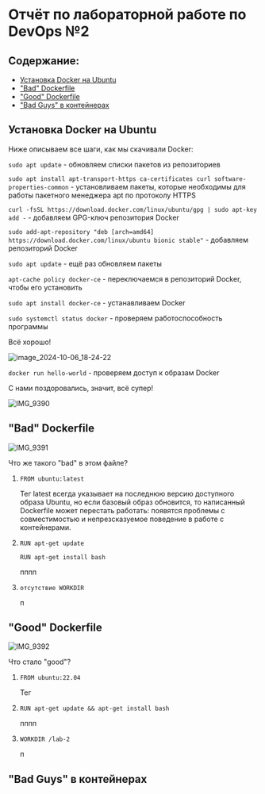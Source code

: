 # Отчёт по лабораторной работе по DevOps №2
## Содержание:
- [Установка Docker на Ubuntu](#установка-docker-на-ubuntu)
- ["Bad" Dockerfile](#bad-dockerfile)
- ["Good" Dockerfile](#good-dockerfile)
- ["Bad Guys" в контейнерах](#bad-guys-в-контейнерах)

## Установка Docker на Ubuntu
Ниже описываем все шаги, как мы скачивали Docker:

`sudo apt update` - обновляем списки пакетов из репозиториев

`sudo apt install apt-transport-https ca-certificates curl software-properties-common` - установливаем пакеты, которые необходимы для работы пакетного менеджера apt по протоколу HTTPS

`curl -fsSL https://download.docker.com/linux/ubuntu/gpg | sudo apt-key add -` - добавляем GPG-ключ репозитория Docker

`sudo add-apt-repository "deb [arch=amd64] https://download.docker.com/linux/ubuntu bionic stable"` - добавляем репозиторий Docker

`sudo apt update` - ещё раз обновляем пакеты

`apt-cache policy docker-ce` - переключаемся в репозиторий Docker, чтобы его установить

`sudo apt install docker-ce` - устанавливаем Docker

`sudo systemctl status docker` - проверяем работоспособность программы

Всё хорошо!

![image_2024-10-06_18-24-22](https://github.com/user-attachments/assets/0efa1b27-76cd-4ab5-8255-02d8abf6e7c2)

`docker run hello-world` - проверяем доступ к образам Docker

С нами поздоровались, значит, всё супер!

![IMG_9390](https://github.com/user-attachments/assets/fe63c78f-46fc-4794-a7cb-63527827c2e1)

## "Bad" Dockerfile
![IMG_9391](https://github.com/user-attachments/assets/6c452e40-1917-4160-ab08-4c5d511bdea9)

Что же такого "bad" в этом файле?

1. `FROM ubuntu:latest`
   
   Тег latest всегда указывает на последнюю версию доступного образа Ubuntu, но если базовый образ обновится, то написанный Dockerfile может перестать работать: появятся проблемы с совместимостью и непрезсказуемое поведение в работе с контейнерами.
   
2. `RUN apt-get update`

   `RUN apt-get install bash`

   пппп
   
4. `отсутствие WORKDIR`
   
   п


## "Good" Dockerfile
![IMG_9392](https://github.com/user-attachments/assets/8d00bf7f-2b54-4c22-b84d-b8d3a095f69d)

Что стало "good"?

1. `FROM ubuntu:22.04`
   
   Тег
   
2. `RUN apt-get update && apt-get install bash`

   пппп
   
3. `WORKDIR /lab-2`
   
   п


## "Bad Guys" в контейнерах
